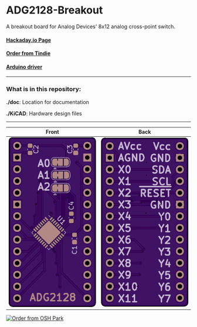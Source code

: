 # ADG2128-Breakout

A breakout board for Analog Devices' 8x12 analog cross-point switch.

#### [Hackaday.io Page](https://hackaday.io/project/167228-adg2128-breakout)

#### [Order from Tindie](https://www.tindie.com/products/17864/)

#### [Arduino driver](https://github.com/jspark311/Arduino-ADG2128)

------------------------

### What is in this repository:

**./doc**:  Location for documentation

**./KiCAD**:  Hardware design files

------------------------

Front | Back
:-------:|:------:
![Front](osh-render-front.png)  | ![Back](osh-render-back.png)


[<img src="https://oshpark.com/assets/badge-5b7ec47045b78aef6eb9d83b3bac6b1920de805e9a0c227658eac6e19a045b9c.png" alt="Order from OSH Park">](https://oshpark.com/shared_projects/TQS2YgDb)
